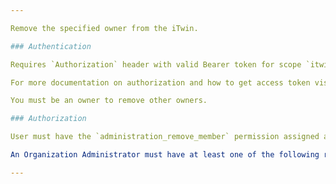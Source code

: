 ```yaml
---

Remove the specified owner from the iTwin.

### Authentication

Requires `Authorization` header with valid Bearer token for scope `itwin-platform`.

For more documentation on authorization and how to get access token visit [OAUTH2 Authorization](https://developer.bentley.com/apis/overview/authorization/) page.

You must be an owner to remove other owners.

### Authorization

User must have the `administration_remove_member` permission assigned at the iTwin level or be an Organization Administrator for the Organization that owns a given iTwin.

An Organization Administrator must have at least one of the following roles assigned in User Management: Account Administrator, Co-Administrator, or CONNECT Services Administrator. For more information about User Management please visit our Bentley Communities [Licensing, Cloud, and Web Services](https://bentleysystems.service-now.com/community?id=kb_article_view&sys_kb_id=1e5410491b7d8a90f3fc5287624bcb57) wiki page.

---
```

